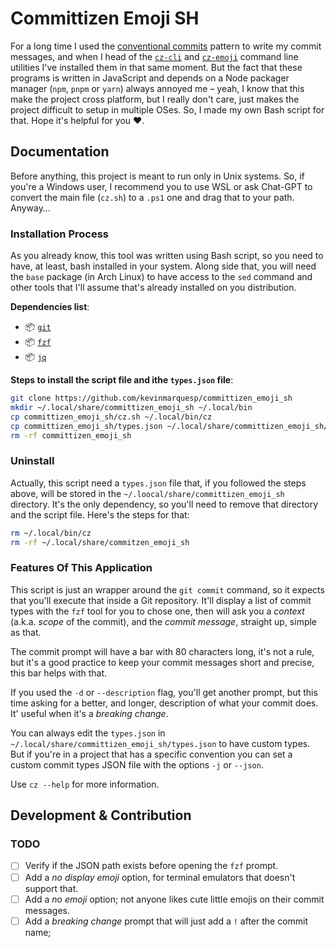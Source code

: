 # Committizen Emoji SH
For a long time I used the [conventional commits](https://www.conventionalcommits.org/en/v1.0.0/) pattern to write my commit messages, and when I head of the [`cz-cli`](https://github.com/commitizen/cz-cli) and [`cz-emoji`](https://github.com/ngryman/cz-emoji) command line utilities I've installed them in that same moment. But the fact that these programs is written in JavaScript and depends on a Node packager manager (`npm`, `pnpm` or `yarn`) always annoyed me – yeah, I know that this make the project cross platform, but I really don't care, just makes the project difficult to setup in multiple OSes. So, I made my own Bash script for that. Hope it's helpful for you :heart:.
## Documentation
Before anything, this project is meant to run only in Unix systems. So, if you're a Windows user, I recommend you to use WSL or ask Chat-GPT to convert the main file (`cz.sh`) to a `.ps1` one and drag that to your path. Anyway…
### Installation Process
As you already know, this tool was written using Bash script, so you need to have, at least, bash installed in your system. Along side that, you will need the `base` package (in Arch Linux) to have access to the `sed` command and other tools that I'll assume that's already installed on you distribution.

**Dependencies list**:
+ 📦 [`git`](https://github.com/git/git)
+ :package: [`fzf`](https://github.com/junegunn/fzf)
+ :package: [`jq`](https://github.com/jqlang/jq)

**Steps to install the script file and ithe `types.json` file**:
```bash
git clone https://github.com/kevinmarquesp/committizen_emoji_sh
mkdir ~/.local/share/committizen_emoji_sh ~/.local/bin
cp committizen_emoji_sh/cz.sh ~/.local/bin/cz
cp committizen_emoji_sh/types.json ~/.local/share/committizen_emoji_sh/types.json
rm -rf committizen_emoji_sh
```
### Uninstall
Actually, this script need a `types.json` file that, if you followed the steps above, will be stored in the `~/.loocal/share/committizen_emoji_sh` directory. It's the only dependency, so you'll need to remove that directory and the script file. Here's the steps for that:
```bash
rm ~/.local/bin/cz
rm -rf ~/.local/share/commitzen_emoji_sh
```
### Features Of This Application
This script is just an wrapper around the `git commit` command, so it expects that you'll execute that inside a Git repository. It'll display a list of commit types with the `fzf` tool for you to chose one, then will ask you a *context* (a.k.a. *scope* of the commit), and the *commit message*, straight up, simple as that.

The commit prompt will have a bar with 80 characters long, it's not a rule, but it's a good practice to keep your commit messages short and precise, this bar helps with that.

If you used the `-d` or `--description` flag, you'll get another prompt, but this time asking for a better, and longer, description of what your commit does. It' useful when it's a *breaking change*.

You can always edit the `types.json` in `~/.local/share/committizen_emoji_sh/types.json` to have custom types. But if you're in a project that has a specific convention you can set a custom commit types JSON file with the options `-j` or `--json`. 

Use `cz --help` for more information.
## Development & Contribution
### TODO
- [ ] Verify if the JSON path exists before opening the `fzf` prompt.
- [ ] Add a *no display emoji* option, for terminal emulators that doesn't support that.
- [ ] Add a *no emoji* option; not anyone likes cute little emojis on their commit messages.
- [ ] Add a *breaking change* prompt that will just add a `!` after the commit name;
